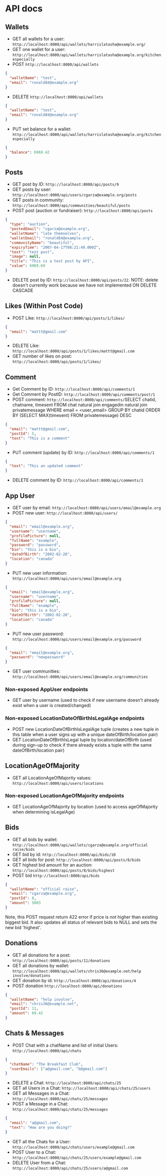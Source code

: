 # API docs

## Wallets

- GET all wallets for a user: `http://localhost:8000/api/wallets/harrislatasha@example.org/`
- GET one wallet for a user: `http://localhost:8000/api/wallets/harrislatasha@example.org/kitchen especially`
- POST `http://localhost:8000/api/wallets`

```json
{
  "walletName": "test",
  "email": "ronald84@example.org"
}
```

- DELETE `http://localhost:8000/api/wallets`

```json
{
  "walletName": "test",
  "email": "ronald84@example.org"
}
```

- PUT set balance for a wallet: `http://localhost:8000/api/wallets/harrislatasha@example.org/kitchen especially`

```json
{
  "balance": 6969.42
}
```

## Posts

- GET post by ID: `http://localhost:8000/api/posts/9`
- GET posts by user: `http://localhost:8000/api/users/cgarza@example.org/posts`
- GET posts in community: `http://localhost:8000/api/communities/beautiful/posts`
- POST post (auction or fundraiser): `http://localhost:8000/api/posts`

```json
{
  "type": "auction",
  "postedEmail": "cgarza@example.org",
  "walletName": "late themselves",
  "walletEmail": "ronald84@example.org",
  "communityName": "beautiful",
  "expiryTime": "2007-04-17T08:21:49.000Z",
  "text": "test post",
  "image": null,
  "title": "This is a test post by API",
  "value": 6969.69
}
```

- DELETE post by ID: `http://localhost:8000/api/posts/22`. NOTE: delete doesn't currently work because we have not implemented ON DELETE CASCADE

## Likes (Within Post Code)

- POST Like: `http://localhost:8000/api/posts/1/likes/`

```json
{
  "email": "mattt@gmail.com"
}
```

- DELETE Like: `http://localhost:8000/api/posts/1/likes/mattt@gmail.com`
- GET number of likes on post: `http://localhost:8000/api/posts/1/likes/`

## Comment
- Get Comment by ID: `http://localhost:8000/api/comments/1`
- Get Comment by PostID: `http://localhost:8000/api/comments/post/1`
- POST comment: `http://localhost:8000/api/comments/`SELECT chatid, chatname, timesent
    FROM chat natural join engagedin natural join privatemessage
    WHERE email = <user_email>
    GROUP BY chatid
    ORDER BY (SELECT MAX(timesent) FROM privatemessage) DESC

```json
{
  "email": "mattt@gmail.com",
  "postId": 5,
  "text": "This is a comment"
}
```

- PUT comment (update) by ID: `http://localhost:8000/api/comments/1`

```json
{
  "text": "This an updated comment"
}
```

- DELETE comment by ID: `http://localhost:8000/api/comments/1`

## App User

- GET user by email: `http://localhost:8000/api/users/email@example.org`
- POST new user: `http://localhost:8000/api/users/`

```json
{
  "email": "email@example.org",
  "username": "username",
  "profilePicture": null,
  "fullName": "example",
  "password": "password",
  "bio": "this is a bio",
  "dateOfBirth": "2002-02-28",
  "location": "canada"
}
```

- PUT new user information: `http://localhost:8000/api/users/email@example.org`

```json
{
  "email": "email@example.org",
  "username": "username",
  "profilePicture": null,
  "fullName": "example",
  "bio": "this is a bio",
  "dateOfBirth": "2002-02-28",
  "location": "canada"
}
```

- PUT new user password: `http://localhost:8000/api/users/email@example.org/password`

```json
{
  "email": "email@example.org",
  "password": "newpassword"
}
```

- GET user communities: `http://localhost:8000/api/users/email@example.org/communities`

### Non-exposed AppUser endpoints

- GET user by username (used to check if new username doesn't already exist when a user is created/changed)

### Non-exposed LocationDateOfBirthIsLegalAge endpoints

- POST new LocationDateOfBirthIsLegalAge tuple (creates a new tuple in this table when a user signs up with a unique dateOfBirth/location pair)
- GET LocationDateOfBirthIsLegal tuple by location/dateOfBirth (used during sign-up to check if there already exists a tuple with the same dateOfBirth/location pair)

## LocationAgeOfMajority

- GET all LocationAgeOfMajority values: `http://localhost:8000/api/users/locations`

### Non-exposed LocationAgeOfMajority endpoints

- GET LocationAgeOfMajority by location (used to access ageOfMajority when determining isLegalAge)

## Bids

- GET all bids by wallet: `http://localhost:8000/api/wallets/cgarza@example.org/official raise/bids`
- GET bid by id: `http://localhost:8000/api/bids/10`
- GET all bids for post: `http://localhost:8000/api/posts/8/bids`
- GET highest bid amount for an auction: `http://localhost:8000/api/posts/8/bids/highest`
- POST bid `http://localhost:8000/api/bids`

```json
{
  "walletName": "official raise",
  "email": "cgarza@example.org",
  "postId": 8,
  "amount": 5003
}
```

Note, this POST request return 422 error if price is not higher than existing biggest bid. It also updates all status of relevant bids to NULL and sets the new bid 'highest'.

## Donations

- GET all donations for a post: `http://localhost:8000/api/posts/11/donations`
- GET all donations by wallet: `http://localhost:8000/api/wallets/chris36@example.net/help involve/donations`
- GET donation by id: `http://localhost:8000/api/donations/4`
- POST donation `http://localhost:8000/api/donations`

```json
{
  "walletName": "help involve",
  "email": "chris36@example.net",
  "postId": 11,
  "amount": 69.42
}
```

## Chats & Messages
- POST Chat with a chatName and list of initial Users: `http://localhost:8000/api/chats`

```json
{
  "chatName": "The Breakfast Club",
  "userEmails": ["a@gmail.com", "b@gmail.com"]
}
```

- DELETE a Chat: `http://localhost:8000/api/chats/25`
- GET all Users in a Chat: `http://localhost:8000/api/chats/25/users`
- GET all Messages in a Chat: `http://localhost:8000/api/chats/25/messages`
- POST a Message in a Chat: `http://localhost:8000/api/chats/25/messages`

```json
{
  "email": "a@gmail.com",
  "text": "How are you doing?"
}
```

- GET all the Chats for a User: `http://localhost:8000/api/chats/users/example@gmail.com`
- POST User to a Chat: `http://localhost:8000/api/chats/25/users/example@gmail.com`
- DELETE User from a Chat: `http://localhost:8000/api/chats/25/users/a@gmail.com`